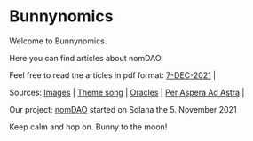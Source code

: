 # Bunnynomics
Welcome to Bunnynomics. 

Here you can find articles about nomDAO.

Feel free to read the articles in pdf format: [7-DEC-2021](https://github.com/BunnyNomics101/Bunnynomics/blob/ca23bceb351674713bc37874a33ffc3f34b37589/SolBunny%20Genesis%201/SolBunny%20Genesis.pdf) |

Sources: [Images](https://github.com/BunnyNomics101/Bunnynomics/tree/main/images) | [Theme song](https://www.youtube.com/watch?v=sLEucUCYDnI) | [Oracles](https://www.youtube.com/watch?v=5eeftov3Psk) | [Per Aspera Ad Astra](https://www.youtube.com/watch?v=tQbNV0bAK8E) |

Our project: [nomDAO](https://nomdao.com) started on Solana the 5. November 2021

Keep calm and hop on. Bunny to the moon! 

